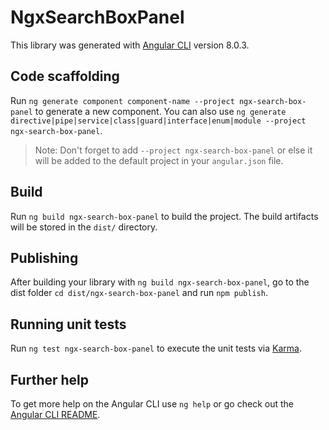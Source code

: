 # NgxSearchBoxPanel

This library was generated with [Angular CLI](https://github.com/angular/angular-cli) version 8.0.3.

## Code scaffolding

Run `ng generate component component-name --project ngx-search-box-panel` to generate a new component. You can also use `ng generate directive|pipe|service|class|guard|interface|enum|module --project ngx-search-box-panel`.
> Note: Don't forget to add `--project ngx-search-box-panel` or else it will be added to the default project in your `angular.json` file. 

## Build

Run `ng build ngx-search-box-panel` to build the project. The build artifacts will be stored in the `dist/` directory.

## Publishing

After building your library with `ng build ngx-search-box-panel`, go to the dist folder `cd dist/ngx-search-box-panel` and run `npm publish`.

## Running unit tests

Run `ng test ngx-search-box-panel` to execute the unit tests via [Karma](https://karma-runner.github.io).

## Further help

To get more help on the Angular CLI use `ng help` or go check out the [Angular CLI README](https://github.com/angular/angular-cli/blob/master/README.md).
